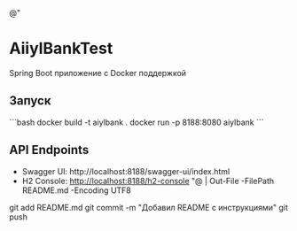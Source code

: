 @"
# AiiylBankTest

Spring Boot приложение с Docker поддержкой

## Запуск
\`\`\`bash
docker build -t aiylbank .
docker run -p 8188:8080 aiylbank
\`\`\`

## API Endpoints
- Swagger UI: http://localhost:8188/swagger-ui/index.html
- H2 Console: [http://localhost:8188/h2-console](http://localhost:8188/h2-console)
"@ | Out-File -FilePath README.md -Encoding UTF8

git add README.md
git commit -m "Добавил README с инструкциями"
git push
